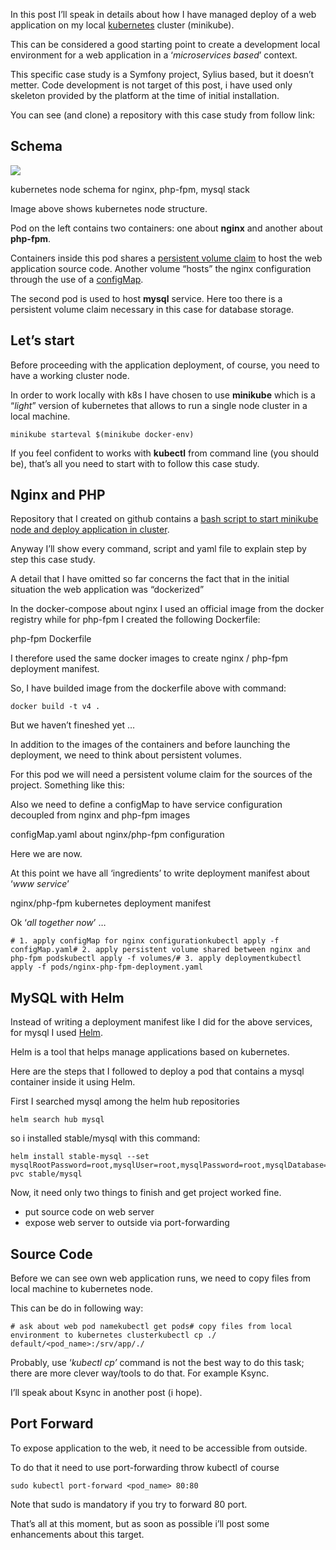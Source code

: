 In this post I’ll speak in details about how I have managed deploy of a web application on my local [kubernetes](https://kubernetes.io/it/) cluster (minikube).

This can be considered a good starting point to create a development local environment for a web application in a ‘_microservices based_’ context.

This specific case study is a Symfony project, Sylius based, but it doesn’t metter. Code development is not target of this post, i have used only skeleton provided by the platform at the time of initial installation.

You can see (and clone) a repository with this case study from follow link:

## **Schema**

![](https://miro.medium.com/max/700/1*6eNZC00BnMLQX2lI1-amRQ.png)

kubernetes node schema for nginx, php-fpm, mysql stack

Image above shows kubernetes node structure.

Pod on the left contains two containers: one about **nginx** and another about **php-fpm**.

Containers inside this pod shares a [persistent volume claim](https://kubernetes.io/docs/concepts/storage/persistent-volumes/#persistentvolumeclaims) to host the web application source code. Another volume “hosts” the nginx configuration through the use of a [configMap](https://kubernetes.io/docs/concepts/configuration/configmap/).

The second pod is used to host **mysql** service. Here too there is a persistent volume claim necessary in this case for database storage.

## **Let’s start**

Before proceeding with the application deployment, of course, you need to have a working cluster node.

In order to work locally with k8s I have chosen to use **minikube** which is a “_light_” version of kubernetes that allows to run a single node cluster in a local machine.

```
minikube starteval $(minikube docker-env)
```

If you feel confident to works with **kubectl** from command line (you should be), that’s all you need to start with to follow this case study.

## **Nginx and PHP**

Repository that I created on github contains a [bash script to start minikube node and deploy application in cluster](https://github.com/sergioska/sylius-as-a-microservice/blob/master/kubernetes/start.sh).

Anyway I’ll show every command, script and yaml file to explain step by step this case study.

A detail that I have omitted so far concerns the fact that in the initial situation the web application was “dockerized”

In the docker-compose about nginx I used an official image from the docker registry while for php-fpm I created the following Dockerfile:

php-fpm Dockerfile

I therefore used the same docker images to create nginx / php-fpm deployment manifest.

So, I have builded image from the dockerfile above with command:

```
docker build -t v4 .
```

But we haven’t fineshed yet …

In addition to the images of the containers and before launching the deployment, we need to think about persistent volumes.

For this pod we will need a persistent volume claim for the sources of the project. Something like this:

Also we need to define a configMap to have service configuration decoupled from nginx and php-fpm images

configMap.yaml about nginx/php-fpm configuration

Here we are now.

At this point we have all ‘ingredients’ to write deployment manifest about ‘_www service_’

nginx/php-fpm kubernetes deployment manifest

Ok ‘_all together now_’ …

```
# 1. apply configMap for nginx configurationkubectl apply -f configMap.yaml# 2. apply persistent volume shared between nginx and php-fpm podskubectl apply -f volumes/# 3. apply deploymentkubectl apply -f pods/nginx-php-fpm-deployment.yaml
```

## MySQL with Helm

Instead of writing a deployment manifest like I did for the above services, for mysql I used [Helm](https://helm.sh/).

Helm is a tool that helps manage applications based on kubernetes.

Here are the steps that I followed to deploy a pod that contains a mysql container inside it using Helm.

First I searched mysql among the helm hub repositories

```
helm search hub mysql
```

so i installed stable/mysql with this command:

```
helm install stable-mysql --set mysqlRootPassword=root,mysqlUser=root,mysqlPassword=root,mysqlDatabase=sylius_dev,persistence.existingClaim=mysql-pvc stable/mysql
```

Now, it need only two things to finish and get project worked fine.

-   put source code on web server
-   expose web server to outside via port-forwarding

## Source Code

Before we can see own web application runs, we need to copy files from local machine to kubernetes node.

This can be do in following way:

```
# ask about web pod namekubectl get pods# copy files from local environment to kubernetes clusterkubectl cp ./ default/<pod_name>:/srv/app/./
```

Probably, use ‘_kubectl cp’_ command is not the best way to do this task; there are more clever way/tools to do that. For example Ksync.

I’ll speak about Ksync in another post (i hope).

## Port Forward

To expose application to the web, it need to be accessible from outside.

To do that it need to use port-forwarding throw kubectl of course

```
sudo kubectl port-forward <pod_name> 80:80
```

Note that sudo is mandatory if you try to forward 80 port.

That’s all at this moment, but as soon as possible i’ll post some enhancements about this target.